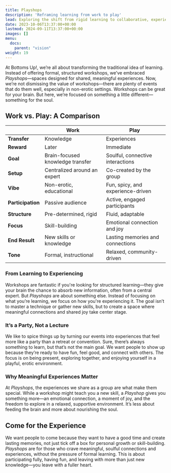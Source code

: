 ```yaml
---
title: Playshops
description: 'Reframing learning from work to play'
lead: Exploring the shift from rigid learning to collaborative, experience-based engagement.
date: 2023-10-06T13:37:00+00:00
lastmod: 2024-09-11T13:37:00+00:00
images: []
menu: 
  docs:
    parent: "vision"
weight: 19
---
```



At Bottoms Up!, we’re all about transforming the traditional idea of learning. Instead of offering formal, structured workshops, we’ve embraced *Playshops*—spaces designed for shared, meaningful experiences. Now, we’re not dismissing the value of workshops—there are plenty of events that do them well, especially in non-erotic settings. Workshops can be great for your brain. But here, we’re focused on something a little different—something for the soul.

## Work vs. Play: A Comparison
|  | **Work** | **Play** |
|---------|----------|----------|
| **Transfer** | Knowledge | Experiences |
| **Reward** | Later | Immediate |
| **Goal** | Brain-focused knowledge transfer | Soulful, connective interactions |
| **Setup** | Centralized around an expert | Co-created by the group |
| **Vibe** | Non-erotic, educational | Fun, spicy, and experience-driven |
| **Participation** | Passive audience | Active, engaged participants |
| **Structure** | Pre-determined, rigid | Fluid, adaptable |
| **Focus** | Skill-building | Emotional connection and joy |
| **End Result** | New skills or knowledge | Lasting memories and connections |
| **Tone** | Formal, instructional | Relaxed, community-driven |


### From Learning to Experiencing  
Workshops are fantastic if you're looking for structured learning—they give your brain the chance to absorb new information, often from a central expert. But *Playshops* are about something else. Instead of focusing on what you’re learning, we focus on how you're experiencing it. The goal isn’t to master a technique or gather new skills, but to create a space where meaningful connections and shared joy take center stage. 

### It’s a Party, Not a Lecture  
We like to spice things up by turning our events into experiences that feel more like a party than a retreat or convention. Sure, there’s always something to learn, but that’s not the main goal. We want people to show up because they’re ready to have fun, feel good, and connect with others. The focus is on being present, exploring together, and enjoying yourself in a playful, erotic environment.

### Why Meaningful Experiences Matter  
At *Playshops*, the experiences we share as a group are what make them special. While a workshop might teach you a new skill, a *Playshop* gives you something more—an emotional connection, a moment of joy, and the freedom to explore in a relaxed, supportive environment. It’s less about feeding the brain and more about nourishing the soul.

## Come for the Experience  
We want people to come because they want to have a good time and create lasting memories, not just tick off a box for personal growth or skill-building. *Playshops* are for those who crave meaningful, soulful connections and experiences, without the pressure of formal learning. This is about participating fully, having fun, and leaving with more than just new knowledge—you leave with a fuller heart.

